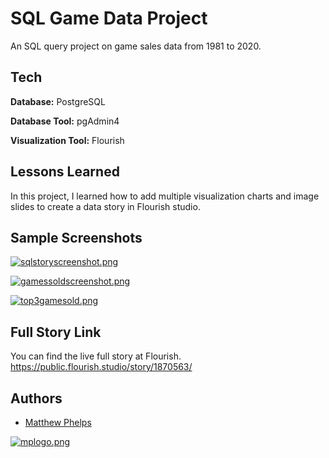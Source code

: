 
# SQL Game Data Project

An SQL query project on game sales data from 1981 to 2020.
## Tech

**Database:** PostgreSQL

**Database Tool:** pgAdmin4

**Visualization Tool:** Flourish


## Lessons Learned 


In this project, I learned how to add multiple visualization charts and image slides to create a data story in Flourish studio. 


## Sample Screenshots
[![sqlstoryscreenshot.png](https://i.postimg.cc/MTv71D8D/sqlstoryscreenshot.png)](https://postimg.cc/JDCHLj0D)

[![gamessoldscreenshot.png](https://i.postimg.cc/kDrvJtzy/gamessoldscreenshot.png)](https://postimg.cc/hQrdMhSJ)

[![top3gamesold.png](https://i.postimg.cc/rs5QtJSH/top3gamesold.png)](https://postimg.cc/p5XDwKcQ)


## Full Story Link
You can find the live full story at Flourish.
https://public.flourish.studio/story/1870563/


## Authors

- [Matthew Phelps](https://github.com/mattphelps85data)


[![mplogo.png](https://i.postimg.cc/SxbSDJ6p/mplogo.png)](https://postimg.cc/LnvFs4Qy)

